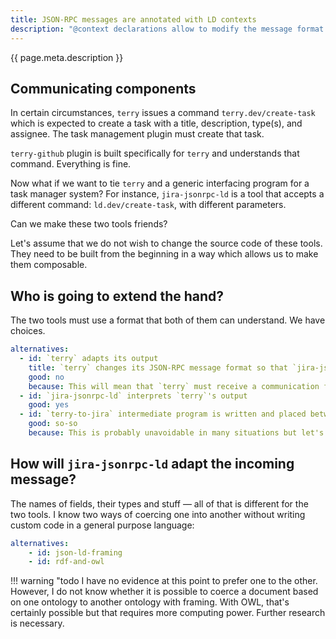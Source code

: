 ```yaml
---
title: JSON-RPC messages are annotated with LD contexts
description: "@context declarations allow to modify the message format within certain bounds without breaking compatibility."
---
```


{{ page.meta.description }}

## Communicating components

In certain circumstances, `terry` issues a command `terry.dev/create-task` which is expected to create a task with a title, description, type(s), and assignee. The task management plugin must create that task.

`terry-github` plugin is built specifically for `terry` and understands that command. Everything is fine.

Now what if we want to tie `terry` and a generic interfacing program for a task manager system? For instance, `jira-jsonrpc-ld` is a tool that accepts a different command: `ld.dev/create-task`, with different parameters.

Can we make these two tools friends?

Let's assume that we do not wish to change the source code of these tools. They need to be built from the beginning in a way which allows us to make them composable.

## Who is going to extend the hand?

The two tools must use a format that both of them can understand. We have choices.

```yaml
alternatives:
  - id: `terry` adapts its output
    title: `terry` changes its JSON-RPC message format so that `jira-jsonrpc-ld` can understand it.
    good: no
    because: This will mean that `terry` must receive a communication from `jira-jsonrpc-ld` to explain at least something about the format the latter can understand. This means the one-way communication that we've been looking at converts into a two-way communication, dramatically increasing the complexity of the system. Let's avoid that.
  - id: `jira-jsonrpc-ld` interprets `terry`'s output
    good: yes
  - id: `terry-to-jira` intermediate program is written and placed between the counterparts.
    good: so-so
    because: This is probably unavoidable in many situations but let's try to get along without such an effort whenever possible.
```

## How will `jira-jsonrpc-ld` adapt the incoming message?

The names of fields, their types and stuff — all of that is different for the two tools. I know two ways of coercing one into another without writing custom code in a general purpose language:

```yaml
alternatives:
    - id: json-ld-framing
    - id: rdf-and-owl
```

!!! warning "todo
    I have no evidence at this point to prefer one to the other. However, I do not know whether it is possible to coerce a document based on one ontology to another ontology with framing. With OWL, that's certainly possible but that requires more computing power. Further research is necessary.
